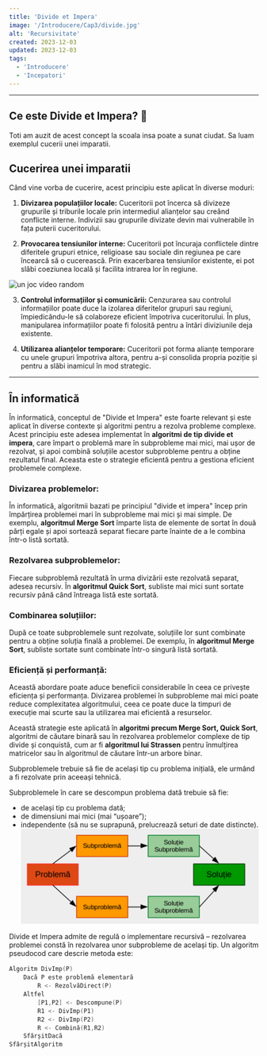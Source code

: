 ```yaml
---
title: 'Divide et Impera'
image: '/Introducere/Cap3/divide.jpg'
alt: 'Recursivitate'
created: 2023-12-03
updated: 2023-12-03
tags:
  - 'Introducere'
  - 'Incepatori'
---
```


---

## Ce este Divide et Impera? 🤔

Toti am auzit de acest concept la scoala insa poate a sunat ciudat.
Sa luam exemplul cucerii unei imparatii.

## Cucerirea unei imparatii

Când vine vorba de cucerire, acest principiu este aplicat în diverse moduri:

1. **Divizarea populațiilor locale:** Cuceritorii pot încerca să divizeze grupurile și triburile locale prin intermediul alianțelor sau creând conflicte interne. Indivizii sau grupurile divizate devin mai vulnerabile în fața puterii cuceritorului.

2. **Provocarea tensiunilor interne:** Cuceritorii pot încuraja conflictele dintre diferitele grupuri etnice, religioase sau sociale din regiunea pe care încearcă să o cucerească. Prin exacerbarea tensiunilor existente, ei pot slăbi coeziunea locală și facilita intrarea lor în regiune.

![un joc video random](/Introducere/Cap3/lol.png)

3. **Controlul informațiilor și comunicării:** Cenzurarea sau controlul informațiilor poate duce la izolarea diferitelor grupuri sau regiuni, împiedicându-le să colaboreze eficient împotriva cuceritorului. În plus, manipularea informațiilor poate fi folosită pentru a întări diviziunile deja existente.

4. **Utilizarea alianțelor temporare:** Cuceritorii pot forma alianțe temporare cu unele grupuri împotriva altora, pentru a-și consolida propria poziție și pentru a slăbi inamicul în mod strategic.

---

## În informatică

În informatică, conceptul de "Divide et Impera" este foarte relevant și este aplicat în diverse contexte și algoritmi pentru a rezolva probleme complexe. Acest principiu este adesea implementat în **algoritmi de tip divide et impera**, care împart o problemă mare în subprobleme mai mici, mai ușor de rezolvat, și apoi combină soluțiile acestor subprobleme pentru a obține rezultatul final. Aceasta este o strategie eficientă pentru a gestiona eficient problemele complexe.

### Divizarea problemelor:

În informatică, algoritmii bazati pe principiul "divide et impera" încep prin împărțirea problemei mari în subprobleme mai mici și mai simple. De exemplu, **algoritmul Merge Sort** împarte lista de elemente de sortat în două părți egale și apoi sortează separat fiecare parte înainte de a le combina într-o listă sortată.

### Rezolvarea subproblemelor:

Fiecare subproblemă rezultată în urma divizării este rezolvată separat, adesea recursiv. În **algoritmul Quick Sort**, subliste mai mici sunt sortate recursiv până când întreaga listă este sortată.

### Combinarea soluțiilor:

După ce toate subproblemele sunt rezolvate, soluțiile lor sunt combinate pentru a obține soluția finală a problemei. De exemplu, în **algoritmul Merge Sort**, subliste sortate sunt combinate într-o singură listă sortată.

### Eficiență și performanță:

Această abordare poate aduce beneficii considerabile în ceea ce privește eficiența și performanța. Divizarea problemei în subprobleme mai mici poate reduce complexitatea algoritmului, ceea ce poate duce la timpuri de execuție mai scurte sau la utilizarea mai eficientă a resurselor.

Această strategie este aplicată în **algoritmi precum Merge Sort, Quick Sort**, algoritmi de căutare binară sau în rezolvarea problemelor complexe de tip divide și conquistă, cum ar fi **algoritmul lui Strassen** pentru înmulțirea matricelor sau în algoritmul de căutare într-un arbore binar.

Subproblemele trebuie să fie de același tip cu problema inițială, ele urmând a fi rezolvate prin aceeași tehnică.

Subproblemele în care se descompun problema dată trebuie să fie:

- de același tip cu problema dată;
- de dimensiuni mai mici (mai “ușoare”);
- independente (să nu se suprapună, prelucrează seturi de date distincte).
  ![divide et impera](image.png)

Divide et Impera admite de regulă o implementare recursivă – rezolvarea problemei constă în rezolvarea unor subprobleme de același tip. Un algoritm pseudocod care descrie metoda este:

```cpp
Algoritm DivImp(P)
    Dacă P este problemă elementară
        R <- RezolvăDirect(P)
    Altfel
        [P1,P2] <- Descompune(P)
        R1 <- DivImp(P1)
        R2 <- DivImp(P2)
        R <- Combină(R1,R2)
    SfârșitDacă
SfârșitAlgoritm
```
